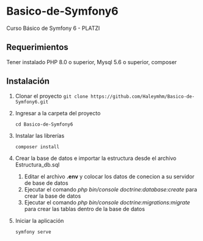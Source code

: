 # Basico-de-Symfony6
Curso Básico de Symfony 6 - PLATZI

## Requerimientos
Tener instalado PHP 8.0 o superior,  Mysql 5.6 o superior, composer

## Instalación

1. Clonar el proyecto
   ` git clone https://github.com/Haleymhm/Basico-de-Symfony6.git `

2. Ingresar a la carpeta del proyecto
    ``` 
    cd Basico-de-Symfony6
    ```

3. Instalar las librerías
    ``` 
    composer install
    ```
4. Crear la base de datos e importar la estructura desde el archivo Estructura_db.sql
    
    1. Editar el archivo  **.env** y colocar los datos de conecion a su servidor de base de datos
    2. Ejecutar el comando *php bin/console doctrine:database:create* para crear la base de datos
    3. Ejecutar el comando *php bin/console doctrine:migrations:migrate* para crear las tablas dentro de la base de datos
    


5. Iniciar la aplicación
    ``` 
    symfony serve 
    ```
